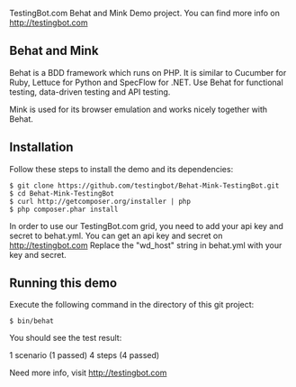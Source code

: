 TestingBot.com Behat and Mink Demo project.
You can find more info on http://testingbot.com

Behat and Mink
-------

Behat is a BDD framework which runs on PHP. 
It is similar to Cucumber for Ruby, Lettuce for Python and SpecFlow for .NET.
Use Behat for functional testing, data-driven testing and API testing.

Mink is used for its browser emulation and works nicely together with Behat.

Installation
-------------

Follow these steps to install the demo and its dependencies:

	$ git clone https://github.com/testingbot/Behat-Mink-TestingBot.git
	$ cd Behat-Mink-TestingBot
	$ curl http://getcomposer.org/installer | php
	$ php composer.phar install
	
In order to use our TestingBot.com grid, you need to add your api key and secret to behat.yml.
You can get an api key and secret on http://testingbot.com
Replace the "wd_host" string in behat.yml with your key and secret.

Running this demo
--------------------------

Execute the following command in the directory of this git project:

	$ bin/behat
  
You should see the test result:

   1 scenario (1 passed)
	 4 steps (4 passed)


Need more info, visit http://testingbot.com